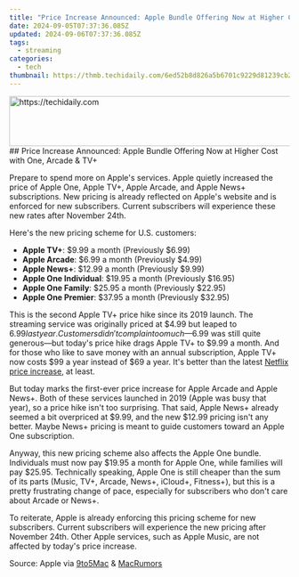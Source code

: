 ```yaml
---
title: "Price Increase Announced: Apple Bundle Offering Now at Higher Cost with One, Arcade & TV+"
date: 2024-09-05T07:37:36.085Z
updated: 2024-09-06T07:37:36.085Z
tags:
  - streaming
categories:
  - tech
thumbnail: https://thmb.techidaily.com/6ed52b8d826a5b6701c9229d81239cb21a1a6ea95480871656b8b252c90f9890.jpeg
---
```


<!-- affiliate ads begin -->
<a href="https://aligracehair.sjv.io/c/5597632/1885947/19272" target="_top" id="1885947">
  <img src="//a.impactradius-go.com/display-ad/19272-1885947" border="0" alt="https://techidaily.com" width="728" height="90"/>
</a>
<img height="0" width="0" src="https://aligracehair.sjv.io/i/5597632/1885947/19272" style="position:absolute;visibility:hidden;" border="0" />
<!-- affiliate ads end -->
## Price Increase Announced: Apple Bundle Offering Now at Higher Cost with One, Arcade & TV+

Prepare to spend more on Apple's services. Apple quietly increased the price of Apple One, Apple TV+, Apple Arcade, and Apple News+ subscriptions. New pricing is already reflected on Apple's website and is enforced for new subscribers. Current subscribers will experience these new rates after November 24th.

 Here's the new pricing scheme for U.S. customers:

* **Apple TV+**: $9.99 a month (Previously $6.99)
* **Apple Arcade**: $6.99 a month (Previously $4.99)
* **Apple News+**: $12.99 a month (Previously $9.99)
* **Apple One Individual**: $19.95 a month (Previously $16.95)
* **Apple One Family**: $25.95 a month (Previously $22.95)
* **Apple One Premier**: $37.95 a month (Previously $32.95)

 This is the second Apple TV+ price hike since its 2019 launch. The streaming service was originally priced at $4.99 but leaped to $6.99 last year. Customers didn't complain too much—$6.99 was still quite generous—but today's price hike drags Apple TV+ to $9.99 a month. And for those who like to save money with an annual subscription, Apple TV+ now costs $99 a year instead of $69 a year. It's better than the latest [Netflix price increase](https://youtube-web.techidaily.com/emystifying-video-seo-on-youtube-as-a-novice/), at least.

 But today marks the first-ever price increase for Apple Arcade and Apple News+. Both of these services launched in 2019 (Apple was busy that year), so a price hike isn't too surprising. That said, Apple News+ already seemed a bit overpriced at $9.99, and the new $12.99 pricing isn't any better. Maybe News+ pricing is meant to guide customers toward an Apple One subscription.

 Anyway, this new pricing scheme also affects the Apple One bundle. Individuals must now pay $19.95 a month for Apple One, while families will pay $25.95\. Technically speaking, Apple One is still cheaper than the sum of its parts (Music, TV+, Arcade, News+, iCloud+, Fitness+), but this is a pretty frustrating change of pace, especially for subscribers who don't care about Arcade or News+.

 To reiterate, Apple is already enforcing this pricing scheme for new subscribers. Current subscribers will experience the new pricing after November 24th. Other Apple services, such as Apple Music, are not affected by today's price increase.

 Source: Apple via [9to5Mac](https://9to5mac.com/2023/10/25/apple-one-bundle-tv-arcade-news-price-increases/) & [MacRumors](https://forums.macrumors.com/threads/apple-tv-apple-arcade-and-apple-news-receiving-price-increases.2408634/)

<ins class="adsbygoogle"
     style="display:block"
     data-ad-format="autorelaxed"
     data-ad-client="ca-pub-7571918770474297"
     data-ad-slot="1223367746"></ins>



<ins class="adsbygoogle"
     style="display:block"
     data-ad-client="ca-pub-7571918770474297"
     data-ad-slot="8358498916"
     data-ad-format="auto"
     data-full-width-responsive="true"></ins>


